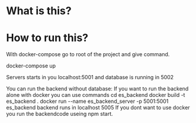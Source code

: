 # What is this?

# How to run this?

With docker-compose go to root of the project and give command. 

docker-compose up

Servers starts in you localhost:5001 and database is running in 5002



You can run the backend without database:
If you want to run the backend alone with docker you can use commands
cd es_backend
docker build -t es_backend .
docker run --name es_backend_server -p 5001:5001 es_backend 
backend runs in localhost 5005
If you dont want to use docker you run the backendcode useing npm start.

